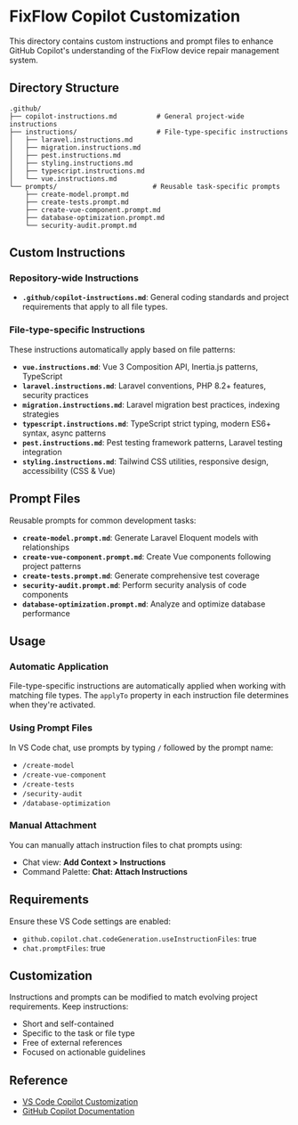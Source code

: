 # FixFlow Copilot Customization

This directory contains custom instructions and prompt files to enhance GitHub Copilot's understanding of the FixFlow device repair management system.

## Directory Structure

```
.github/
├── copilot-instructions.md          # General project-wide instructions
├── instructions/                    # File-type-specific instructions
│   ├── laravel.instructions.md
│   ├── migration.instructions.md
│   ├── pest.instructions.md
│   ├── styling.instructions.md
│   ├── typescript.instructions.md
│   └── vue.instructions.md
└── prompts/                        # Reusable task-specific prompts
    ├── create-model.prompt.md
    ├── create-tests.prompt.md
    ├── create-vue-component.prompt.md
    ├── database-optimization.prompt.md
    └── security-audit.prompt.md
```

## Custom Instructions

### Repository-wide Instructions
- **`.github/copilot-instructions.md`**: General coding standards and project requirements that apply to all file types.

### File-type-specific Instructions
These instructions automatically apply based on file patterns:

- **`vue.instructions.md`**: Vue 3 Composition API, Inertia.js patterns, TypeScript
- **`laravel.instructions.md`**: Laravel conventions, PHP 8.2+ features, security practices
- **`migration.instructions.md`**: Laravel migration best practices, indexing strategies
- **`typescript.instructions.md`**: TypeScript strict typing, modern ES6+ syntax, async patterns
- **`pest.instructions.md`**: Pest testing framework patterns, Laravel testing integration
- **`styling.instructions.md`**: Tailwind CSS utilities, responsive design, accessibility (CSS & Vue)

## Prompt Files

Reusable prompts for common development tasks:

- **`create-model.prompt.md`**: Generate Laravel Eloquent models with relationships
- **`create-vue-component.prompt.md`**: Create Vue components following project patterns
- **`create-tests.prompt.md`**: Generate comprehensive test coverage
- **`security-audit.prompt.md`**: Perform security analysis of code components
- **`database-optimization.prompt.md`**: Analyze and optimize database performance

## Usage

### Automatic Application
File-type-specific instructions are automatically applied when working with matching file types. The `applyTo` property in each instruction file determines when they're activated.

### Using Prompt Files
In VS Code chat, use prompts by typing `/` followed by the prompt name:
- `/create-model`
- `/create-vue-component`
- `/create-tests`
- `/security-audit`
- `/database-optimization`

### Manual Attachment
You can manually attach instruction files to chat prompts using:
- Chat view: **Add Context > Instructions**
- Command Palette: **Chat: Attach Instructions**

## Requirements

Ensure these VS Code settings are enabled:
- `github.copilot.chat.codeGeneration.useInstructionFiles`: true
- `chat.promptFiles`: true

## Customization

Instructions and prompts can be modified to match evolving project requirements. Keep instructions:
- Short and self-contained
- Specific to the task or file type
- Free of external references
- Focused on actionable guidelines

## Reference

- [VS Code Copilot Customization](https://code.visualstudio.com/docs/copilot/copilot-customization)
- [GitHub Copilot Documentation](https://docs.github.com/en/copilot)
